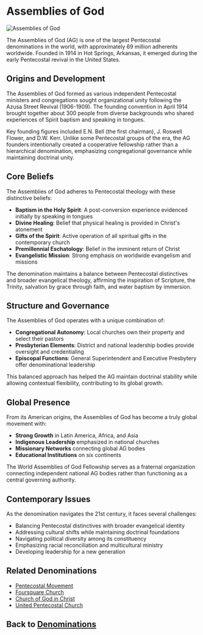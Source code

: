 # Assemblies of God

![Assemblies of God](../../images/assemblies_god.jpg)

The Assemblies of God (AG) is one of the largest Pentecostal denominations in the world, with approximately 69 million adherents worldwide. Founded in 1914 in Hot Springs, Arkansas, it emerged during the early Pentecostal revival in the United States.

## Origins and Development

The Assemblies of God formed as various independent Pentecostal ministers and congregations sought organizational unity following the Azusa Street Revival (1906-1909). The founding convention in April 1914 brought together about 300 people from diverse backgrounds who shared experiences of Spirit baptism and speaking in tongues.

Key founding figures included E.N. Bell (the first chairman), J. Roswell Flower, and D.W. Kerr. Unlike some Pentecostal groups of the era, the AG founders intentionally created a cooperative fellowship rather than a hierarchical denomination, emphasizing congregational governance while maintaining doctrinal unity.

## Core Beliefs

The Assemblies of God adheres to Pentecostal theology with these distinctive beliefs:

- **Baptism in the Holy Spirit**: A post-conversion experience evidenced initially by speaking in tongues
- **Divine Healing**: Belief that physical healing is provided in Christ's atonement
- **Gifts of the Spirit**: Active operation of all spiritual gifts in the contemporary church
- **Premillennial Eschatology**: Belief in the imminent return of Christ
- **Evangelistic Mission**: Strong emphasis on worldwide evangelism and missions

The denomination maintains a balance between Pentecostal distinctives and broader evangelical theology, affirming the inspiration of Scripture, the Trinity, salvation by grace through faith, and water baptism by immersion.

## Structure and Governance

The Assemblies of God operates with a unique combination of:

- **Congregational Autonomy**: Local churches own their property and select their pastors
- **Presbyterian Elements**: District and national leadership bodies provide oversight and credentialing
- **Episcopal Functions**: General Superintendent and Executive Presbytery offer denominational leadership

This balanced approach has helped the AG maintain doctrinal stability while allowing contextual flexibility, contributing to its global growth.

## Global Presence

From its American origins, the Assemblies of God has become a truly global movement with:

- **Strong Growth** in Latin America, Africa, and Asia
- **Indigenous Leadership** emphasized in national churches
- **Missionary Networks** connecting global AG bodies
- **Educational Institutions** on six continents

The World Assemblies of God Fellowship serves as a fraternal organization connecting independent national AG bodies rather than functioning as a central governing authority.

## Contemporary Issues

As the denomination navigates the 21st century, it faces several challenges:

- Balancing Pentecostal distinctives with broader evangelical identity
- Addressing cultural shifts while maintaining doctrinal foundations
- Navigating political diversity among its constituency
- Emphasizing racial reconciliation and multicultural ministry
- Developing leadership for a new generation

## Related Denominations

- [Pentecostal Movement](charismatic_movement.md)
- [Foursquare Church](foursquare.md)
- [Church of God in Christ](cogic.md)
- [United Pentecostal Church](united_pentecostal.md)

## Back to [Denominations](./README.md)
